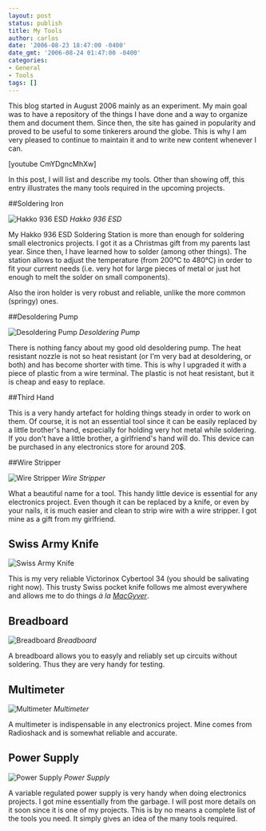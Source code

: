 ```yaml
---
layout: post
status: publish
title: My Tools
author: carlos
date: '2006-08-23 18:47:00 -0400'
date_gmt: '2006-08-24 01:47:00 -0400'
categories:
- General
- Tools
tags: []
---
```


This blog started in August 2006 mainly as an experiment. My main goal was to have a repository of the things I have done and a way to organize them and document them. Since then, the site has gained in popularity and proved to be useful to some tinkerers around the globe. This is why I am very pleased to continue to maintain it and to write new content whenever I can.

[youtube CmYDgncMhXw]

In this post, I will list and describe my tools. Other than showing off, this entry illustrates the many tools required in the upcoming projects.

##Soldering Iron

![Hakko 936 ESD](img/HAK-93613P-a.jpg)
*Hakko 936 ESD*

My Hakko 936 ESD Soldering Station is more than enough for soldering small electronics projects. I got it as a Christmas gift from my parents last year. Since then, I have learned how to solder (among other things).
The station allows to adjust the temperature (from 200&deg;C to 480&deg;C) in order to fit your current needs (i.e. very hot for large pieces of metal or just hot enough to melt the solder on small components).

Also the iron holder is very robust and reliable, unlike the more common (springy) ones.

##Desoldering Pump

![Desoldering Pump](http://carlitoscontraptions.com/wp-content/uploads/blogger/blogger/4122/3639/200/pump.1.jpg)
*Desoldering Pump*

There is nothing fancy about my good old desoldering pump.
The heat resistant nozzle is not so heat resistant (or I'm very bad at desoldering, or both) and has become shorter with time. This is why I upgraded it with a piece of plastic from a wire terminal. The plastic is not heat resistant, but it is cheap and easy to replace.

##Third Hand

This is a very handy artefact for holding things steady in order to work on them. Of course, it is not an essential tool since it can be easily replaced by a little brother's hand, especially for holding very hot metal while soldering. If you don't have a little brother, a girlfriend's hand will do. This  device can be purchased in  any  electronics store for around 20$.

##Wire Stripper 

![Wire Stripper](http://photos1.blogger.com/blogger/4122/3639/200/stripper.jpg)
*Wire Stripper*

What a beautiful name for a tool. This handy little device is essential for any electronics project. Even though it can be replaced by a knife, or even by your nails, it is much easier and clean to strip wire with a wire stripper. I got mine as a gift from my girlfriend.

## Swiss Army Knife

![Swiss Army Knife](http://photos1.blogger.com/blogger/4122/3639/200/knife.0.jpg)

This is my very reliable Victorinox Cybertool 34 (you should be salivating right now). This trusty Swiss pocket knife follows me almost everywhere and allows me to do things *à la [MacGyver](http://en.wikipedia.org/wiki/MacGyver)*.


## Breadboard

![Breadboard](http://photos1.blogger.com/blogger/4122/3639/200/breadboard.1.jpg)
*Breadboard*

A breadboard allows you to easyly and reliably set up circuits without soldering. Thus they are very handy for testing.

## Multimeter

![Multimeter](http://photos1.blogger.com/blogger/4122/3639/200/multimeter.0.jpg)
*Multimeter*

A multimeter is indispensable in any electronics project. Mine comes from Radioshack and is somewhat reliable and accurate.

## Power Supply

![Power Supply](http://carlitoscontraptions.com/wp-content/uploads/blogger/blogger/4122/3639/200/powersupply.0.jpg)
*Power Supply*

A variable regulated power supply is very handy when doing electronics projects. I got mine essentially from the garbage. I will post more details on it soon since it is one of my projects.
This is by no means a complete list of the tools you need. It simply gives an idea of the many tools required.
